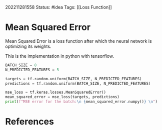 202211281558
Status: #idea
Tags: [[Loss Function]]

# Mean Squared Error

Mean Squared Error is a loss function after which the neural network is optimizing its weights.

This is the implementation in python with tensorflow.
```python
BATCH_SIZE = 8
N_PREDICTED_FEATURES = 5

targets = tf.random.uniform(BATCH_SIZE, N_PREDICTED_FEATURES)
predictions = tf.random.uniform(BATCH_SIZE, N_PREDICTED_FEATURES)

mse_loss = tf.keras.losses.MeanSquaredError()
mean_squared_error = mse_loss(targets, predictions)
print(f"MSE error for the batch:\n {mean_squared_error.numpy()} \n")
```



# References
